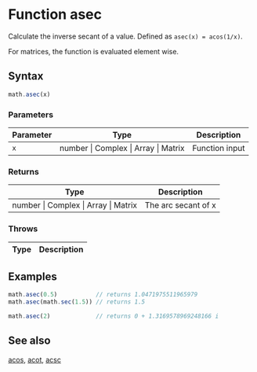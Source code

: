 <!-- Note: This file is automatically generated from source code comments. Changes made in this file will be overridden. -->

# Function asec

Calculate the inverse secant of a value. Defined as `asec(x) = acos(1/x)`.

For matrices, the function is evaluated element wise.


## Syntax

```js
math.asec(x)
```

### Parameters

Parameter | Type | Description
--------- | ---- | -----------
`x` | number &#124; Complex &#124; Array &#124; Matrix | Function input

### Returns

Type | Description
---- | -----------
number &#124; Complex &#124; Array &#124; Matrix | The arc secant of x


### Throws

Type | Description
---- | -----------


## Examples

```js
math.asec(0.5)           // returns 1.0471975511965979
math.asec(math.sec(1.5)) // returns 1.5

math.asec(2)             // returns 0 + 1.3169578969248166 i
```


## See also

[acos](acos.md),
[acot](acot.md),
[acsc](acsc.md)

